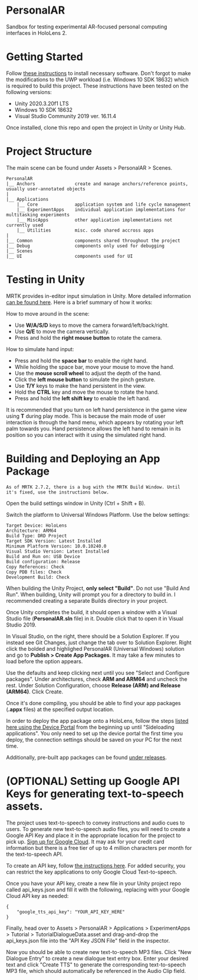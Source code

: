 # PersonalAR
Sandbox for testing experimental AR-focused personal computing interfaces in HoloLens 2.

# Getting Started
Follow [these instructions](https://docs.microsoft.com/en-us/windows/mixed-reality/develop/install-the-tools) to install necessary software. Don't forgot to make the modifications to the UWP workload (i.e. Windows 10 SDK 18632) which is required to build this project. These instructions have been tested on the following versions:
   - Unity 2020.3.20f1 LTS
   - Windows 10 SDK 18632
   - Visual Studio Community 2019 ver. 16.11.4

Once installed, clone this repo and open the project in Unity or Unity Hub.

# Project Structure
The main scene can be found under Assets > PersonalAR > Scenes.

```
PersonalAR
|__ Anchors               create and manage anchors/reference points, usually user-annotated objects
|
|__ Applications
    |__ Core              application system and life cycle management
    |__ ExperimentApps    individual application implementations for multitasking experiments
    |__ MiscApps          other application implementations not currently used
    |__ Utilities         misc. code shared accross apps
|
|__ Common                components shared throughout the project
|__ Debug                 components only used for debugging
|__ Scenes                
|__ UI                    components used for UI
```

# Testing in Unity
MRTK provides in-editor input simulation in Unity. More detailed information [can be found here](https://docs.microsoft.com/en-us/learn/modules/learn-mrtk-tutorials/1-6-interaction-models). Here is a brief summary of how it works:

How to move around in the scene:

- Use **W/A/S/D** keys to move the camera forward/left/back/right.
- Use **Q/E** to move the camera vertically.
- Press and hold the **right mouse button** to rotate the camera.

How to simulate hand input:

- Press and hold the **space bar** to enable the right hand.
- While holding the space bar, move your mouse to move the hand.
- Use the **mouse scroll wheel** to adjust the depth of the hand.
- Click the **left mouse button** to simulate the pinch gesture.
- Use **T/Y** keys to make the hand persistent in the view.
- Hold the **CTRL** key and move the mouse to rotate the hand.
- Press and hold the **left shift key** to enable the left hand.

It is recommended that you turn on left hand persistence in the game view using **T** during play mode. This is because the main mode of user interaction is through the hand menu, which appears by rotating your left palm towards you. Hand persistence allows the left hand to remain in its position so you can interact with it using the simulated right hand.

# Building and Deploying an App Package
```As of MRTK 2.7.2, there is a bug with the MRTK Build Window. Until it's fixed, use the instructions below.```

Open the build settings window in Unity (Ctrl + Shift + B).

Switch the platform to Universal Windows Platform. Use the below settings:
```
Target Device: HoloLens
Architecture: ARM64
Build Type: DRD Project
Target SDK Version: Latest Installed
Minimum Platform Version: 10.0.10240.0
Visual Studio Version: Latest Installed
Build and Run on: USB Device
Build configuration: Release
Copy References: Check
Copy PDB files: Check
Development Build: Check
```

When building the Unity Project, **only select "Build"**. Do not use "Build And Run". When building, Unity will prompt you for a directory to build in. I recommended creating a separate Builds directory in your project.

Once Unity completes the build, it should open a window with a Visual Studio file (**PersonalAR.sln** file) in it. Double click that to open it in Visual Studio 2019.

In Visual Studio, on the right, there should be a Solution Explorer. If you instead see Git Changes, just change the tab over to Solution Explorer. Right click the bolded and highlighed PersonalAR (Universal Windows) solution and go to **Publish > Create App Packages**. It may take a few minutes to load before the option appears.

Use the defaults and keep clicking next until you see "Select and Configure packages". Under architectures, check **ARM and ARM64** and uncheck the rest. Under Solution Configuration, choose **Release (ARM) and Release (ARM64)**. Click Create.

Once it's done compiling, you should be able to find your app packages (**.appx** files) at the specified output location.

In order to deploy the app package onto a HoloLens, follow the steps [listed here using the Device Portal](https://docs.microsoft.com/en-us/windows/mixed-reality/develop/advanced-concepts/using-the-windows-device-portal) from the beginning up until "Sideloading applications". You only need to set up the device portal the first time you deploy, the connection settings should be saved on your PC for the next time.

Additionally, pre-built app packages can be found [under releases](https://github.com/b-huynh/PersonalAR/releases).


# (OPTIONAL) Setting up Google API Keys for generating text-to-speech assets.
The project uses text-to-speech to convey instructions and audio cues to users. To generate new text-to-speech audio files, you will need to create a Google API Key and place it in the appropriate location for the project to pick up. [Sign up for Google Cloud](https://cloud.google.com/text-to-speech). It may ask for your credit card information but there is a free tier of up to 4 million characters per month for the text-to-speech API.

To create an API key, follow [the instructions here](https://cloud.google.com/docs/authentication/api-keys). For added security, you can restrict the key applications to only Google Cloud Text-to-speech.

Once you have your API key, create a new file in your Unity project repo called api_keys.json and fill it with the following, replacing with your Google Cloud API key as needed:
```
{
    "google_tts_api_key": "YOUR_API_KEY_HERE"
}
```

Finally, head over to Assets > PersonalAR > Applications > ExperimentApps > Tutorial > TutorialDialogueData.asset and drag-and-drop the api_keys.json file into the "API Key JSON File" field in the inspector.

Now you should be able to create new text-to-speech MP3 files. Click "New Dialogue Entry" to create a new dialogue text entry box. Enter your desired text and click "Create TTS" to generate the corresponding text-to-speech MP3 file, which should automatically be referenced in the Audio Clip field.
